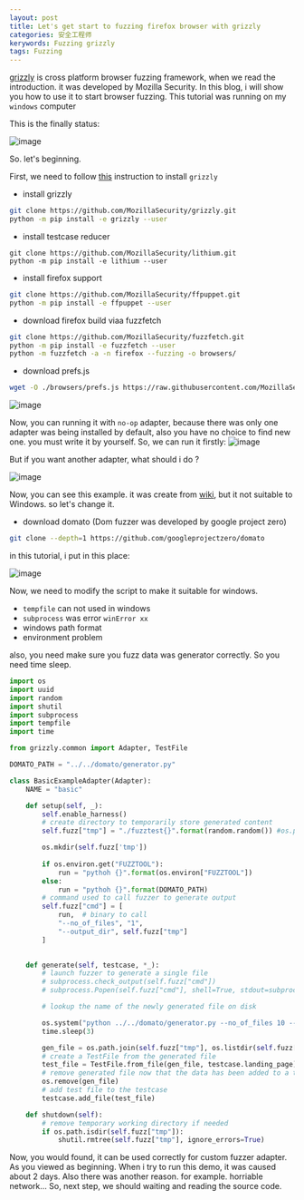 ```yaml
---
layout: post
title: Let's get start to fuzzing firefox browser with grizzly
categories: 安全工程师
kerywords: Fuzzing grizzly
tags: Fuzzing
---
```


[grizzly](https://github.com/MozillaSecurity/grizzly/) is cross platform browser fuzzing framework, when we read the introduction.  it was developed by Mozilla Security. In this blog, i will show you how to use it to start browser fuzzing. This tutorial was running on my `windows` computer

This is the finally status:

![image](https://user-images.githubusercontent.com/12653147/62222783-7fd49900-b3e6-11e9-97f5-fbb1fe0567dc.png)

So. let's beginning.

First, we need to follow [this](https://github.com/MozillaSecurity/grizzly/wiki/Getting-Started) instruction to install `grizzly`

* install grizzly

```bash
git clone https://github.com/MozillaSecurity/grizzly.git
python -m pip install -e grizzly --user
```

* install testcase reducer
```baash
git clone https://github.com/MozillaSecurity/lithium.git
python -m pip install -e lithium --user
```

* install firefox support
```bash
git clone https://github.com/MozillaSecurity/ffpuppet.git
python -m pip install -e ffpuppet --user
```
* download firefox build viaa fuzzfetch
```bash
git clone https://github.com/MozillaSecurity/fuzzfetch.git
python -m pip install -e fuzzfetch --user
python -m fuzzfetch -a -n firefox --fuzzing -o browsers/
```

* download prefs.js
```bash
wget -O ./browsers/prefs.js https://raw.githubusercontent.com/MozillaSecurity/fuzzdata/master/settings/firefox/prefs-default-e10s.js
```

![image](https://user-images.githubusercontent.com/12653147/62223561-bb239780-b3e7-11e9-8045-d48f19ef82e6.png)

Now, you can running it with `no-op` adapter, because there was only one adapter was being installed by default, also you have no choice to find new one. you must write it by yourself. So, we can run it firstly:
![image](https://user-images.githubusercontent.com/12653147/62224502-66811c00-b3e9-11e9-984c-500ab25325e7.png)

But if you want another adapter, what should i do ?

![image](https://user-images.githubusercontent.com/12653147/62224928-08a10400-b3ea-11e9-9aa7-bdc8be6deebe.png)

Now, you can see this example. it was create from [wiki](https://github.com/MozillaSecurity/grizzly/wiki/Writing-an-Adapter), but it not suitable to Windows. so let's change it.

* download domato (Dom fuzzer was developed by google project zero)

```bash
git clone --depth=1 https://github.com/googleprojectzero/domato
```

in this tutorial, i put in this place:

![image](https://user-images.githubusercontent.com/12653147/62225189-8a912d00-b3ea-11e9-8fa3-3b18bb0dfd6f.png)

Now, we need to modify the script  to make it suitable for windows. 
* `tempfile` can not used in windows
* `subprocess` was error `winError xx`
* windows path format
* environment problem

also, you need make sure you fuzz data was generator correctly. So you need time sleep.

```python
import os
import uuid
import random
import shutil
import subprocess
import tempfile
import time

from grizzly.common import Adapter, TestFile

DOMATO_PATH = "../../domato/generator.py"

class BasicExampleAdapter(Adapter):
    NAME = "basic"

    def setup(self, _):
        self.enable_harness()
        # create directory to temporarily store generated content
        self.fuzz["tmp"] = "./fuzztest{}".format(random.random()) #os.path.join('../../domato/','fuzz_gen{}'.format(str(uuid.uuid1()).split("-")[0]))   # tempfile.mkdtemp(prefix="fuzz_gen_")

        os.mkdir(self.fuzz['tmp'])
        
        if os.environ.get("FUZZTOOL"):
            run = "pythoh {}".format(os.environ["FUZZTOOL"])
        else:
            run = "pythoh {}".format(DOMATO_PATH)
        # command used to call fuzzer to generate output
        self.fuzz["cmd"] = [
            run,  # binary to call
            "--no_of_files", "1",
            "--output_dir", self.fuzz["tmp"]
        ]

        
    def generate(self, testcase, *_):
        # launch fuzzer to generate a single file
        # subprocess.check_output(self.fuzz["cmd"])
        # subprocess.Popen(self.fuzz["cmd"], shell=True, stdout=subprocess.PIPE, stderr=subprocess.PIPE )

        # lookup the name of the newly generated file on disk

        os.system("python ../../domato/generator.py --no_of_files 10 --output_dir {}".format(self.fuzz["tmp"]))
        time.sleep(3)

        gen_file = os.path.join(self.fuzz["tmp"], os.listdir(self.fuzz["tmp"])[0])
        # create a TestFile from the generated file
        test_file = TestFile.from_file(gen_file, testcase.landing_page)
        # remove generated file now that the data has been added to a test file
        os.remove(gen_file)
        # add test file to the testcase
        testcase.add_file(test_file)

    def shutdown(self):
        # remove temporary working directory if needed
        if os.path.isdir(self.fuzz["tmp"]):
            shutil.rmtree(self.fuzz["tmp"], ignore_errors=True)
```

Now, you would found, it can be used correctly for custom fuzzer adapter. As you viewed as beginning. When i try to run this demo, it was caused about 2 days. Also there was another reason. for example. horriable network... So, next step, we should waiting and reading the source code. 


